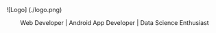 ![Logo] (./logo.png)

<center>Web Developer | Android App Developer | Data Science Enthusiast </center>
